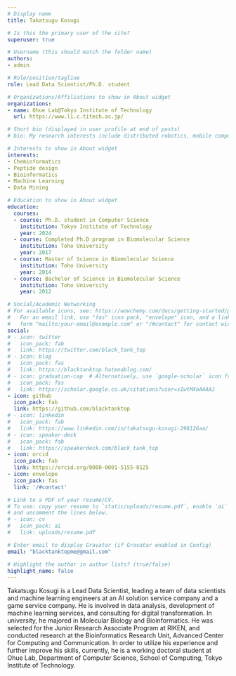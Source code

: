 ```yaml
---
# Display name
title: Takatsugu Kosugi

# Is this the primary user of the site?
superuser: true

# Username (this should match the folder name)
authors:
- admin

# Role/position/tagline
role: Lead Data Scientist/Ph.D. student

# Organizations/Affiliations to show in About widget
organizations:
- name: Ohue Lab@Tokyo Institute of Technology
  url: https://www.li.c.titech.ac.jp/

# Short bio (displayed in user profile at end of posts)
# bio: My research interests include distributed robotics, mobile computing and programmable matter.

# Interests to show in About widget
interests:
- Cheminformatics
- Peptide design
- Bioinformatics
- Machine Learning
- Data Mining

# Education to show in About widget
education:
  courses:
  - course: Ph.D. student in Computer Science
    institution: Tokyo Institute of Technology
    year: 2024
  - course: Completed Ph.D program in Biomolecular Science
    institution: Toho University
    year: 2017
  - course: Master of Science in Biomolecular Science
    institution: Toho University
    year: 2014
  - course: Bachelor of Science in Biomolecular Science
    institution: Toho University
    year: 2012

# Social/Academic Networking
# For available icons, see: https://wowchemy.com/docs/getting-started/page-builder/#icons
#   For an email link, use "fas" icon pack, "envelope" icon, and a link in the
#   form "mailto:your-email@example.com" or "/#contact" for contact widget.
social:
# - icon: twitter
#   icon_pack: fab
#   link: https://twitter.com/black_tank_top
# - icon: blog
#   icon_pack: fas
#   link: https://blacktanktop.hatenablog.com/
# - icon: graduation-cap  # Alternatively, use `google-scholar` icon from `ai` icon pack
#   icon_pack: fas
#   link: https://scholar.google.co.uk/citations?user=sIwtMXoAAAAJ
- icon: github
  icon_pack: fab
  link: https://github.com/blacktanktop
# - icon: linkedin
#   icon_pack: fab
#   link: https://www.linkedin.com/in/takatsugu-kosugi-298126aa/
# - icon: speaker-deck
#   icon_pack: fab
#   link: https://speakerdeck.com/black_tank_top
- icon: orcid
  icon_pack: fab
  link: https://orcid.org/0000-0001-5155-8125
- icon: envelope
  icon_pack: fas
  link: '/#contact'

# Link to a PDF of your resume/CV.
# To use: copy your resume to `static/uploads/resume.pdf`, enable `ai` icons in `params.toml`, 
# and uncomment the lines below.
# - icon: cv
#   icon_pack: ai
#   link: uploads/resume.pdf

# Enter email to display Gravatar (if Gravatar enabled in Config)
email: "blacktanktopme@gmail.com"

# Highlight the author in author lists? (true/false)
highlight_name: false
---
```


Takatsugu Kosugi is a Lead Data Scientist, leading a team of data scientists and machine learning engineers at an AI solution service company and a game service company. He is involved in data analysis, development of machine learning services, and consulting for digital transformation. In university, he majored in Molecular Biology and Bioinformatics. He was selected for the Junior Research Associate Program at RIKEN, and conducted research at the Bioinformatics Research Unit, Advanced Center for Computing and Communication. In order to utilize his experience and further improve his skills, currently, he is a working doctoral student at Ohue Lab, Department of Computer Science, School of Computing, Tokyo Institute of Technology.

<!-- {{< icon name="download" pack="fas" >}} Download my {{< staticref "uploads/demo_resume.pdf" "newtab" >}}resumé{{< /staticref >}}. -->
